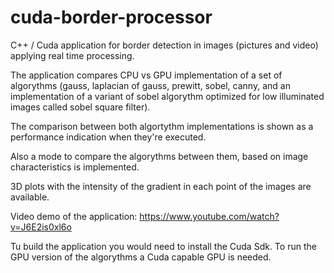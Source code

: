 # cuda-border-processor

C++ / Cuda application for border detection in images (pictures and video) applying real time processing.

The application compares CPU vs GPU implementation of a set of algorythms (gauss, laplacian of gauss, prewitt, sobel, canny, and an implementation of a variant of sobel algorythm optimized for low illuminated images called sobel square filter).

The comparison between both algortythm implementations is shown as a performance indication when they're executed.

Also a mode to compare the algorythms between them, based on image characteristics is implemented.

3D plots with the intensity of the gradient in each point of the images are available.

Video demo of the application: https://www.youtube.com/watch?v=J6E2is0xl6o

Tu build the application you would need to install the Cuda Sdk. To run the GPU version of the algorythms a Cuda capable GPU is needed.
